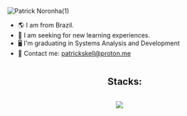 <!--banner-->
![Patrick Noronha(1)](https://github.com/patricknss/patricknss/assets/78814591/be2ea233-2246-4efd-ba28-f5fb755ba474)

<!--info-->
- 🌎 I am from Brazil.
- 📕 I am seeking for new learning experiences.
- 🖥️ I'm graduating in Systems Analysis and Development
- 📩 Contact me: patrickskell@proton.me
<!--info/end-->

<!--stacks-->
<div id="tech-stacks">
  <ul align="center">
    <summary><h2 style="display: inline-block">Stacks:</h2></summary>
  </ul>
</div>

<p align="center">
  <a href="https://skillicons.dev">
    <img src="https://skillicons.dev/icons?i=py,c,cpp,nodejs,java,js,css,html,php,mysql,docker,discord,bots,arduino&perline=14"/>
  </a>
</p>
<!--stack icons end-->
